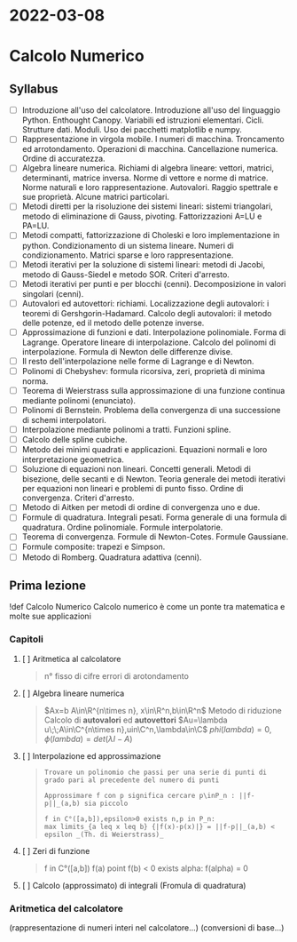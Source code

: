 # 2022-03-08
# Calcolo Numerico
## Syllabus
- [ ] Introduzione all'uso del calcolatore. Introduzione all'uso del linguaggio Python. Enthought Canopy. Variabili ed istruzioni elementari. Cicli. Strutture dati. Moduli. Uso dei pacchetti matplotlib e numpy.
- [ ] Rappresentazione in virgola mobile. I numeri di macchina. Troncamento ed arrotondamento. Operazioni di macchina. Cancellazione numerica. Ordine di accuratezza.
- [ ] Algebra lineare numerica. Richiami di algebra lineare: vettori, matrici, determinanti, matrice inversa. Norme di vettore e norme di matrice. Norme naturali e loro rappresentazione. Autovalori. Raggio spettrale e sue proprietà. Alcune matrici particolari.
- [ ] Metodi diretti per la risoluzione dei sistemi lineari: sistemi triangolari, metodo di eliminazione di Gauss, pivoting. Fattorizzazioni A=LU e PA=LU.
- [ ] Metodi compatti, fattorizzazione di Choleski e loro implementazione in python. Condizionamento di un sistema lineare. Numeri di condizionamento. Matrici sparse e loro rappresentazione.
- [ ] Metodi iterativi per la soluzione di sistemi lineari: metodi di Jacobi, metodo di Gauss-Siedel e metodo SOR. Criteri d'arresto.
- [ ] Metodi iterativi per punti e per blocchi (cenni). Decomposizione in valori singolari (cenni).
- [ ] Autovalori ed autovettori: richiami. Localizzazione degli autovalori: i teoremi di Gershgorin-Hadamard. Calcolo degli autovalori: il metodo delle potenze, ed il metodo delle potenze inverse.
- [ ] Approssimazione di funzioni e dati. Interpolazione polinomiale. Forma di Lagrange. Operatore lineare di interpolazione. Calcolo del polinomi di interpolazione. Formula di Newton delle differenze divise.
- [ ] Il resto dell'interpolazione nelle forme di Lagrange e di Newton.
- [ ] Polinomi di Chebyshev: formula ricorsiva, zeri, proprietà di minima norma.
- [ ] Teorema di Weierstrass sulla approssimazione di una funzione continua mediante polinomi (enunciato).
- [ ] Polinomi di Bernstein. Problema della convergenza di una successione di schemi interpolatori.
- [ ] Interpolazione mediante polinomi a tratti. Funzioni spline.
- [ ] Calcolo delle spline cubiche.
- [ ] Metodo dei minimi quadrati e applicazioni. Equazioni normali e loro interpretazione geometrica.
- [ ] Soluzione di equazioni non lineari. Concetti generali. Metodi di bisezione, delle secanti e di Newton. Teoria generale dei metodi iterativi per equazioni non lineari e problemi di punto fisso. Ordine di convergenza. Criteri d'arresto.
- [ ] Metodo di Aitken per metodi di ordine di convergenza uno e due.
- [ ] Formule di quadratura. Integrali pesati. Forma generale di una formula di quadratura. Ordine polinomiale. Formule interpolatorie.
- [ ] Teorema di convergenza. Formule di Newton-Cotes. Formule Gaussiane.
- [ ] Formule composite: trapezi e Simpson.
- [ ] Metodo di Romberg. Quadratura adattiva (cenni).
## Prima lezione
!def Calcolo Numerico
Calcolo numerico è come un ponte tra matematica e molte sue applicazioni

### Capitoli
1. [ ] Aritmetica al calcolatore
   > n° fisso di cifre
   > errori di arotondamento
2. [ ] Algebra lineare numerica
   > $Ax=b A\in\R^{n\times n}, x\in\R^n,b\in\R^n$
   > Metodo di riduzione
   > Calcolo di **autovalori** ed **autovettori**
   > $Au=\lambda u\;\;A\in\C^{n\times n},uin\C^n,\lambda\in\C$
   > $phi(lambda)=0,\phi(lambda)=det(\lambda I-A)$
3. [ ] Interpolazione ed approssimazione
   > ```ad-def Interpolazione
   > Trovare un polinomio che passi per una serie di punti di grado pari al precedente del numero di punti
   > ```
   > ```ad-def Approssimazione
   > Approssimare f con p significa cercare p\inP_n : ||f-p||_(a,b) sia piccolo
   > ```
   > ```ad-def
   > f in C°([a,b]),epsilon>0 exists n,p in P_n:
   > max limits_{a leq x leq b} {|f(x)-p(x)|} = ||f-p||_(a,b) < epsilon _(Th. di Weierstrass)_
   > ```
4. [ ] Zeri di funzione
   > f in C°([a,b])
   > f(a) point f(b) < 0
   > exists alpha: f(alpha) = 0
5. [ ] Calcolo (approssimato) di integrali (Fromula di quadratura)

### Aritmetica del calcolatore
(rappresentazione di numeri interi nel calcolatore...)
(conversioni di base...)
